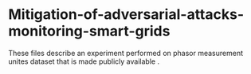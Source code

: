 # Mitigation-of-adversarial-attacks-monitoring-smart-grids
These files describe an experiment performed on phasor measurement unites dataset that is made publicly available .
